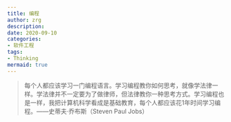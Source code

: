 ```yaml
---
title: 编程
author: zrg
description:
date: 2020-09-10
categories:
- 软件工程
tags:
- Thinking
mermaid: true
---
```


> 每个人都应该学习一门编程语言。学习编程教你如何思考，就像学法律一样。学法律并不一定要为了做律师，但法律教你一种思考方式。学习编程也是一样，我把计算机科学看成是基础教育，每个人都应该花1年时间学习编程。——史蒂夫·乔布斯（Steven Paul Jobs）
